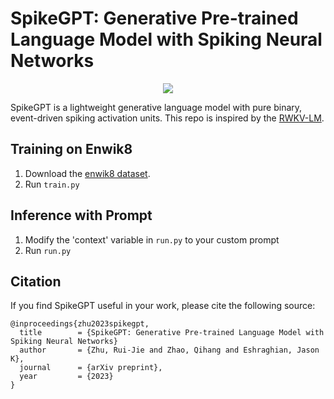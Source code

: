 # SpikeGPT: Generative Pre-trained Language Model with Spiking Neural Networks

<p align="center" float="center">
  <img src="https://github.com/ridgerchu/SpikeGPT/blob/master/static/spikegpt.png"/>
</p>

SpikeGPT is a lightweight generative language model with pure binary, event-driven spiking activation units.
This repo is inspired by the [RWKV-LM](https://github.com/BlinkDL/RWKV-LM).

## Training on Enwik8

1. Download the [enwik8 dataset](https://data.deepai.org/enwik8.zip).
2. Run `train.py`

## Inference with Prompt

1. Modify the  'context' variable in `run.py` to your custom prompt
2. Run `run.py`



## Citation


If you find SpikeGPT useful in your work, please cite the following source:

```
@inproceedings{zhu2023spikegpt,
  title        = {SpikeGPT: Generative Pre-trained Language Model with Spiking Neural Networks}
  author       = {Zhu, Rui-Jie and Zhao, Qihang and Eshraghian, Jason K},
  journal      = {arXiv preprint},
  year         = {2023}
}
```
